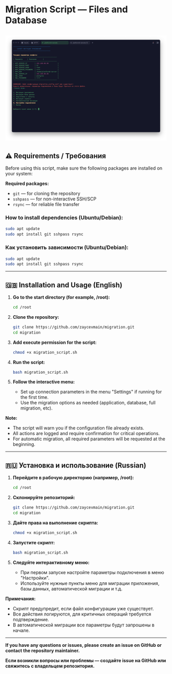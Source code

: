# Migration Script — Files and Database
![Screenshot](https://github.com/zaycevmain/migration/blob/main/screen.png)
---

## ⚠️ Requirements / Требования

Before using this script, make sure the following packages are installed on your system:

**Required packages:**
- `git` — for cloning the repository
- `sshpass` — for non-interactive SSH/SCP
- `rsync` — for reliable file transfer

### How to install dependencies (Ubuntu/Debian):
```bash
sudo apt update
sudo apt install git sshpass rsync
```

### Как установить зависимости (Ubuntu/Debian):
```bash
sudo apt update
sudo apt install git sshpass rsync
```

---

## 🇬🇧 Installation and Usage (English)

1. **Go to the start directory (for example, /root):**
   ```bash
   cd /root
   ```
2. **Clone the repository:**
   ```bash
   git clone https://github.com/zaycevmain/migration.git
   cd migration
   ```
3. **Add execute permission for the script:**
   ```bash
   chmod +x migration_script.sh
   ```
4. **Run the script:**
   ```bash
   bash migration_script.sh
   ```

5. **Follow the interactive menu:**
   - Set up connection parameters in the menu "Settings" if running for the first time.
   - Use the migration options as needed (application, database, full migration, etc).

**Note:**
- The script will warn you if the configuration file already exists.
- All actions are logged and require confirmation for critical operations.
- For automatic migration, all required parameters will be requested at the beginning.

---

## 🇷🇺 Установка и использование (Russian)

1. **Перейдите в рабочую директорию (например, /root):**
   ```bash
   cd /root
   ```
2. **Склонируйте репозиторий:**
   ```bash
   git clone https://github.com/zaycevmain/migration.git
   cd migration
   ```
3. **Дайте права на выполнение скрипта:**
   ```bash
   chmod +x migration_script.sh
   ```
4. **Запустите скрипт:**
   ```bash
   bash migration_script.sh
   ```

5. **Следуйте интерактивному меню:**
   - При первом запуске настройте параметры подключения в меню "Настройки".
   - Используйте нужные пункты меню для миграции приложения, базы данных, автоматической миграции и т.д.

**Примечания:**
- Скрипт предупредит, если файл конфигурации уже существует.
- Все действия логируются, для критичных операций требуется подтверждение.
- В автоматической миграции все параметры будут запрошены в начале.

---

**If you have any questions or issues, please create an issue on GitHub or contact the repository maintainer.**

**Если возникли вопросы или проблемы — создайте issue на GitHub или свяжитесь с владельцем репозитория.** 
